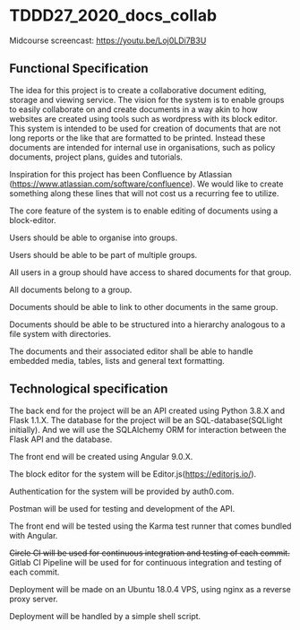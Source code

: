 # TDDD27_2020_docs_collab

Midcourse screencast: https://youtu.be/Loj0LDi7B3U

## Functional Specification
 
The idea for this project is to create a collaborative document editing, storage  and viewing service. The vision for the system is to enable groups to easily collaborate on and create documents in a way akin to how websites are created using tools such as wordpress with its block editor. This system is intended to be used for creation of documents that are not long reports or the like that are formatted to be printed. Instead these documents are intended for internal use in organisations, such as policy documents, project plans, guides and tutorials.
 
Inspiration for this project has been Confluence by Atlassian (https://www.atlassian.com/software/confluence). We would like to create something along these lines that will not cost us a recurring fee to utilize.
 
The core feature of the system is to enable editing of documents using a block-editor.
 
Users should be able to organise into groups.
 
Users should be able to be part of multiple groups.
 
All users in a group should have access to shared documents for that group.
 
All documents belong to a group.
 
Documents should be able to link to other documents in the same group.
 
Documents should be able to be structured into a hierarchy analogous to a file system with directories.
 
The documents and their associated editor shall be able to handle embedded media, tables, lists and general text formatting.

## Technological specification

The back end for the project will be an API created using Python 3.8.X and Flask 1.1.X.
The database for the project will be an SQL-database(SQLlight initially). And we will use the SQLAlchemy ORM for interaction between the Flask API and the database.
 
The front end will be created using Angular 9.0.X.
 
The block editor for the system will be Editor.js(https://editorjs.io/).

Authentication for the system will be provided by auth0.com.
 
Postman will be used for testing and development of the API.
 
The front end will be tested using the Karma test runner that comes bundled with Angular.
 
~~Circle CI will be used for continuous integration and testing of each commit.~~ Gitlab CI Pipeline will be used for for continuous integration and testing of each commit.
 
Deployment will be made on an Ubuntu 18.0.4 VPS, using nginx as a reverse proxy server.
 
Deployment will be handled by a simple shell script.
